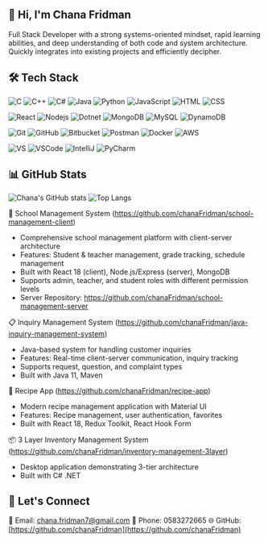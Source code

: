 ## 👋 Hi, I'm Chana Fridman

Full Stack Developer with a strong systems-oriented mindset, rapid learning abilities, and deep understanding of both code and system architecture. Quickly integrates into existing projects and efficiently decipher.

## 🛠️ Tech Stack

![C](https://skillicons.dev/icons?i=c)
![C++](https://skillicons.dev/icons?i=cpp)
![C#](https://skillicons.dev/icons?i=cs)
![Java](https://skillicons.dev/icons?i=java)
![Python](https://skillicons.dev/icons?i=python)
![JavaScript](https://skillicons.dev/icons?i=javascript)
![HTML](https://skillicons.dev/icons?i=html)
![CSS](https://skillicons.dev/icons?i=css)

![React](https://skillicons.dev/icons?i=react)
![Nodejs](https://skillicons.dev/icons?i=nodejs)
![Dotnet](https://skillicons.dev/icons?i=dotnet)
![MongoDB](https://skillicons.dev/icons?i=mongodb)
![MySQL](https://skillicons.dev/icons?i=mysql)
![DynamoDB](https://skillicons.dev/icons?i=dynamodb)

![Git](https://skillicons.dev/icons?i=git)
![GitHub](https://skillicons.dev/icons?i=github)
![Bitbucket](https://skillicons.dev/icons?i=bitbucket)
![Postman](https://skillicons.dev/icons?i=postman)
![Docker](https://skillicons.dev/icons?i=docker)
![AWS](https://skillicons.dev/icons?i=aws)

![VS](https://skillicons.dev/icons?i=visualstudio)
![VSCode](https://skillicons.dev/icons?i=vscode)
![IntelliJ](https://skillicons.dev/icons?i=idea)
![PyCharm](https://skillicons.dev/icons?i=pycharm)


## 📊 GitHub Stats
![Chana's GitHub stats](https://github-readme-stats.vercel.app/api?username=chanaFridman&show_icons=true&theme=radical)
![Top Langs](https://github-readme-stats.vercel.app/api/top-langs/?username=chanaFridman&layout=compact&langs_count=8&theme=tokyonight)

🏫 School Management System (https://github.com/chanaFridman/school-management-client)
- Comprehensive school management platform with client-server architecture
- Features: Student & teacher management, grade tracking, schedule management
- Built with React 18 (client), Node.js/Express (server), MongoDB
- Supports admin, teacher, and student roles with different permission levels
- Server Repository: https://github.com/chanaFridman/school-management-server

📋 Inquiry Management System (https://github.com/chanaFridman/java-inquiry-management-system)
- Java-based system for handling customer inquiries
- Features: Real-time client-server communication, inquiry tracking
- Supports request, question, and complaint types
- Built with Java 11, Maven

🍳 Recipe App (https://github.com/chanaFridman/recipe-app)
- Modern recipe management application with Material UI
- Features: Recipe management, user authentication, favorites
- Built with React 18, Redux Toolkit, React Hook Form

📦 3 Layer Inventory Management System (https://github.com/chanaFridman/inventory-management-3layer)
- Desktop application demonstrating 3-tier architecture
- Built with C# .NET

## 🤝 Let's Connect
📧 Email: [chana.fridman7@gmail.com](mailto:chana.fridman7@gmail.com)
📱 Phone: 0583272665
🌐 GitHub: [https://github.com/chanaFridman](https://github.com/chanaFridman)


